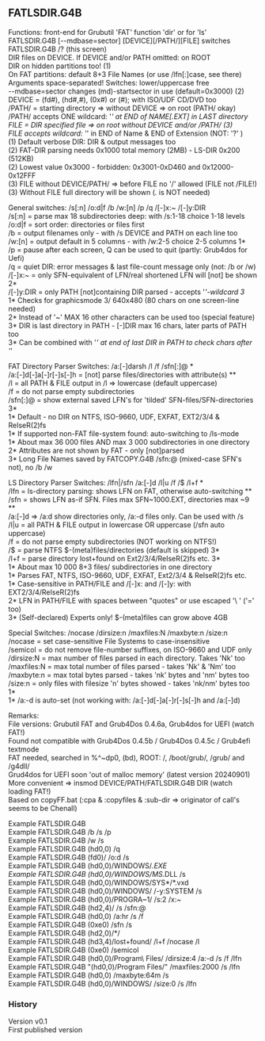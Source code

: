 ## FATLSDIR.G4B

Functions: front-end for Grubutil 'FAT' function 'dir' or for 'ls'  
FATLSDIR.G4B [--mdbase=sector] [DEVICE][/PATH/][FILE] switches  
FATLSDIR.G4B /? (this screen)  
DIR files on DEVICE. If DEVICE and/or PATH omitted: on ROOT  
DIR on hidden partitions too! (1)  
On FAT partitions: default 8+3 File Names (or use /lfn[:]case, see there)  
Arguments space-separated! Switches: lower/uppercase free  
--mdbase=sector changes (md)-startsector in use (default=0x3000) (2)  
DEVICE = (fd#), (hd#,#), (0x#) or (#); with ISO/UDF CD/DVD too  
/PATH/ = starting directory => without DEVICE => on root (PATH/ okay)  
/PATH/ accepts ONE wildcard: '*' at END of NAME[.EXT] in LAST directory  
FILE = DIR specified file => on root without DEVICE and/or /PATH/ (3)  
FILE accepts wildcard: '*' in END of Name & END of Extension (NOT: '?' )  
(1) Default verbose DIR: DIR & output messages too  
(2) FAT-DIR parsing needs 0x1000 total memory (2MB) - LS-DIR 0x200 (512KB)  
(2) Lowest value 0x3000 - forbidden: 0x3001-0xD460 and 0x12000-0x12FFF  
(3) FILE without DEVICE/PATH/ => before FILE no '/' allowed (FILE not /FILE!)  
(3) Without FILE full directory will be shown (*.* is NOT needed)  

General switches: /s[:n] /o:d|f /b /w:[n] /p /q /[-]x:~ /[-]y:DIR  
/s[:n] = parse max 18 subdirectories deep: with /s:1-18 choice 1-18 levels  
/o:d|f = sort order: directories or files first  
/b = output filenames only - with /s DEVICE and PATH on each line too  
/w:[n] = output default in 5 columns - with /w:2-5 choice 2-5 columns 1*  
/p = pause after each screen, Q can be used to quit (partly: Grub4dos for Uefi)  
/q = quiet DIR: error messages & last file-count message only (not: /b or /w)  
/[-]x:~ = only SFN-equivalent of LFN/real shortened LFN will [not] be shown 2*  
/[-]y:DIR = only PATH [not]containing DIR parsed - accepts '*'-wildcard 3*  
1* Checks for graphicsmode 3/ 640x480 (80 chars on one screen-line needed)  
2* Instead of '~' MAX 16 other characters can be used too (special feature)  
3* DIR is last directory in PATH - [-]DIR max 16 chars, later parts of PATH too  
3* Can be combined with '*' at end of last DIR in PATH to check chars after '*'  

FAT Directory Parser Switches: /a:[-]darsh /l /f /sfn[:]@ *  
/a:[-]d[-]a[-]r[-]s[-]h = [not] parse files/directories with attribute(s) **  
/l = all PATH & FILE output in /l => lowercase (default uppercase)  
/f = do not parse empty subdirectories  
/sfn[:]@ = show external saved LFN's for 'tilded' SFN-files/SFN-directories 3*  
1* Default - no DIR on NTFS, ISO-9660, UDF, EXFAT, EXT2/3/4 & ReIseR(2)fs  
1* If supported non-FAT file-system found: auto-switching to /ls-mode  
1* About max 36 000 files AND max 3 000 subdirectories in one directory  
2* Attributes are not shown by FAT - only [not]parsed  
3* Long File Names saved by FATCOPY.G4B /sfn:@ (mixed-case SFN's not), no /b /w  

LS Directory Parser Switches: /lfn|/sfn /a:[-]d /l|u /f /$ /l+f *  
/lfn = ls-directory parsing: shows LFN on FAT, otherwise auto-switching **  
/sfn = shows LFN as-if SFN. Files max SFN~1000.EXT, directories max ~9 **  
/a:[-]d => /a:d show directories only, /a:-d files only. Can be used with /s  
/l|u = all PATH & FILE output in lowercase OR uppercase (/sfn auto uppercase)  
/f = do not parse empty subdirectories (NOT working on NTFS!)  
/$ = parse NTFS $-(meta)files/directories (default is skipped) 3*  
/l+f = parse directory lost+found on Ext2/3/4/ReIseR(2)fs etc. 3*  
1* About max 10 000 8+3 files/ subdirectories in one directory  
1* Parses FAT, NTFS, ISO-9660, UDF, EXFAT, Ext2/3/4 & ReIseR(2)fs etc.  
1* Case-sensitive in PATH/FILE and /[-]x: and /[-]y: with EXT2/3/4/ReIseR(2)fs  
2* LFN in PATH/FILE with spaces between "quotes" or use escaped '\ ' ('\=' too)  
3* (Self-declared) Experts only! $-(meta)files can grow above 4GB  

Special Switches: /nocase /dirsize:n /maxfiles:N /maxbyte:n /size:n  
/nocase = set case-sensitive File Systems to case-insensitive  
/semicol = do not remove file-number suffixes, on ISO-9660 and UDF only  
/dirsize:N = max number of files parsed in each directory. Takes 'Nk' too  
/maxfiles:N = max total number of files parsed - takes 'Nk' & 'Nm' too  
/maxbyte:n = max total bytes parsed - takes 'nk' bytes and 'nm' bytes too  
/size:n = only files with filesize 'n' bytes showed - takes 'nk/nm' bytes too 1*  
1* /a:-d is auto-set (not working with: /a:[-]d[-]a[-]r[-]s[-]h and /a:[-]d)  

Remarks:  
File versions: Grubutil FAT and Grub4Dos 0.4.6a, Grub4dos for UEFI (watch FAT!)  
Found not compatible with Grub4Dos 0.4.5b / Grub4Dos 0.4.5c / Grub4efi textmode  
FAT needed, searched in %^~dp0, (bd), ROOT: /, /boot/grub/, /grub/ and /g4dll/  
Grud4dos for UEFI soon 'out of malloc memory' (latest version 20240901)  
More convenient => insmod DEVICE/PATH/FATLSDIR.G4B DIR (watch loading FAT!)  
Based on copyFF.bat (:cpa & :copyfiles & :sub-dir => originator of call's seems to be Chenall)  

Example FATLSDIR.G4B  
Example FATLSDIR.G4B /b /s /p  
Example FATLSDIR.G4B /w /s  
Example FATLSDIR.G4B (hd0,0) /q  
Example FATLSDIR.G4B (fd0)/ /o:d /s  
Example FATLSDIR.G4B (hd0,0)/WINDOWS/*.EXE  
Example FATLSDIR.G4B (hd0,0)/WINDOWS/MS*.DLL /s  
Example FATLSDIR.G4B (hd0,0)/WINDOWS/SYS*/*.vxd  
Example FATLSDIR.G4B (hd0,0)/WINDOWS/ /-y:SYSTEM /s  
Example FATLSDIR.G4B (hd0,0)/PROGRA~1/ /s:2 /x:~  
Example FATLSDIR.G4B (hd2,4)/ /s /sfn:@  
Example FATLSDIR.G4B (hd0,0) /a:hr /s /f  
Example FATLSDIR.G4B (0xe0) /sfn /s  
Example FATLSDIR.G4B (hd2,0)/$* /$  
Example FATLSDIR.G4B (hd3,4)/lost+found/ /l+f /nocase /l  
Example FATLSDIR.G4B (0xe0) /semicol  
Example FATLSDIR.G4B (hd0,0)/Program\ Files/ /dirsize:4 /a:-d /s /f /lfn  
Example FATLSDIR.G4B "(hd0,0)/Program Files/" /maxfiles:2000 /s /lfn  
Example FATLSDIR.G4B (hd0,0) /maxbyte:64m /s  
Example FATLSDIR.G4B (hd0,0)/WINDOWS/ /size:0 /s /lfn  

### History
Version v0.1  
First published version
